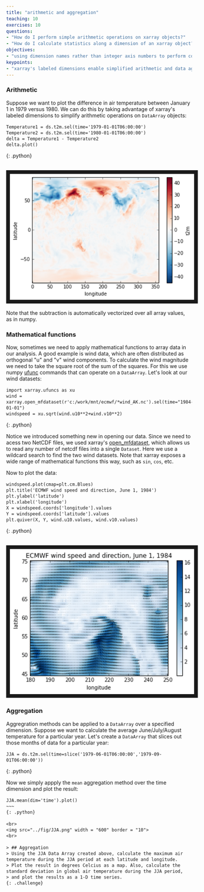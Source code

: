 ```yaml
---
title: "arithmetic and aggregation"
teaching: 10
exercises: 10
questions:
- "How do I perform simple arithmetic operations on xarray objects?"
- "How do I calculate statistics along a dimension of an xarray object?"
objectives:
- "using dimension names rather than integer axis numbers to perform common statistical arithmetic and aggregation functions"
keypoints:
- "xarray's labeled dimensions enable simplified arithmetic and data aggregation, enabling many powerful shortcuts"
---
```


### Arithmetic 

Suppose we want to plot the difference in air temperature between January 1 in 1979 versus 1980. We can do this by taking advantage of xarray's labeled dimensions to simplify arithmetic operations on `DataArray` objects:

~~~
Temperature1 = ds.t2m.sel(time='1979-01-01T06:00:00')
Temperature2 = ds.t2m.sel(time='1980-01-01T06:00:00')
delta = Temperature1 - Temperature2
delta.plot()
~~~
{: .python}

<br>
<img src="../fig/delTemperature.png" width = "500" border = "10">
<br>

Note that the subtraction is automatically vectorized over all array values, as in numpy.

### Mathematical functions

Now, sometimes we need to apply mathematical functions to array data in our analysis. A good example is wind data, which are often distributed as orthogonal "u" and "v" wind components. To calculate the wind magnitude we need to take the square root of the sum of the squares. For this we use numpy [ufunc](http://docs.scipy.org/doc/numpy/reference/ufuncs.html) commands that can operate on a `DataArray`. Let's look at our wind datasets:

~~~
import xarray.ufuncs as xu
wind = xarray.open_mfdataset(r'c:/work/mnt/ecmwf/*wind_AK.nc').sel(time="1984-01-01")
windspeed = xu.sqrt(wind.u10**2+wind.v10**2)
~~~
{: .python}

Notice we introduced something new in opening our data. Since we need to acess two NetCDF files, we used xarray's [open_mfdataset](http://xarray.pydata.org/en/stable/generated/xarray.open_mfdataset.html?highlight=open_mfdataset), which allows us to read any number of netcdf files into a single `Dataset`. Here we use a wildcard search to find the two wind datasets. Note that xarray exposes a wide range of mathematical functions this way, such as  `sin`, `cos`, etc.

Now to plot the data:

~~~
windspeed.plot(cmap=plt.cm.Blues)
plt.title('ECMWF wind speed and direction, June 1, 1984')
plt.ylabel('latitude')
plt.xlabel('longitude')
X = windspeed.coords['longitude'].values
Y = windspeed.coords['latitude'].values
plt.quiver(X, Y, wind.u10.values, wind.v10.values)
~~~
{: .python}


<br>
<img src="../fig/windAK.png" width = "500" border = "10">
<br>

### Aggregation

Aggregration methods can be applied to a `DataArray` over a specified dimension. Suppose we want to calculate the average June/July/August temperature for a particular year. Let's create a `DataArray` that slices out those months of data for a particular year:

~~~  
JJA = ds.t2m.sel(time=slice('1979-06-01T06:00:00','1979-09-01T06:00:00')) 
~~~
{: .python}

Now we simply appply the `mean` aggregation method over the time dimension and plot the result:

~~~~
JJA.mean(dim='time').plot()
~~~
{: .python}

<br>
<img src="../fig/JJA.png" width = "600" border = "10">
<br>

> ## Aggregation 
> Using the JJA Data Array created above, calculate the maximum air temperature during the JJA period at each latitude and longitude.
> Plot the result in degrees Celcius as a map. Also, calculate the standard deviation in global air temperature during the JJA period,
> and plot the results as a 1-D time series.
{: .challenge}

